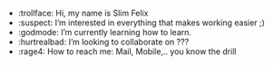 - :trollface: Hi, my name is Slim Felix
- :suspect: I’m interested in everything that makes working easier ;)
- :godmode: I’m currently learning how to learn.
- :hurtrealbad: I’m looking to collaborate on ???
- :rage4: How to reach me: Mail, Mobile,.. you know the drill

<!---
FxNiederhausen/FxNiederhausen is a ✨ special ✨ repository because its `README.md` appears on the GitHub profile.
--->
